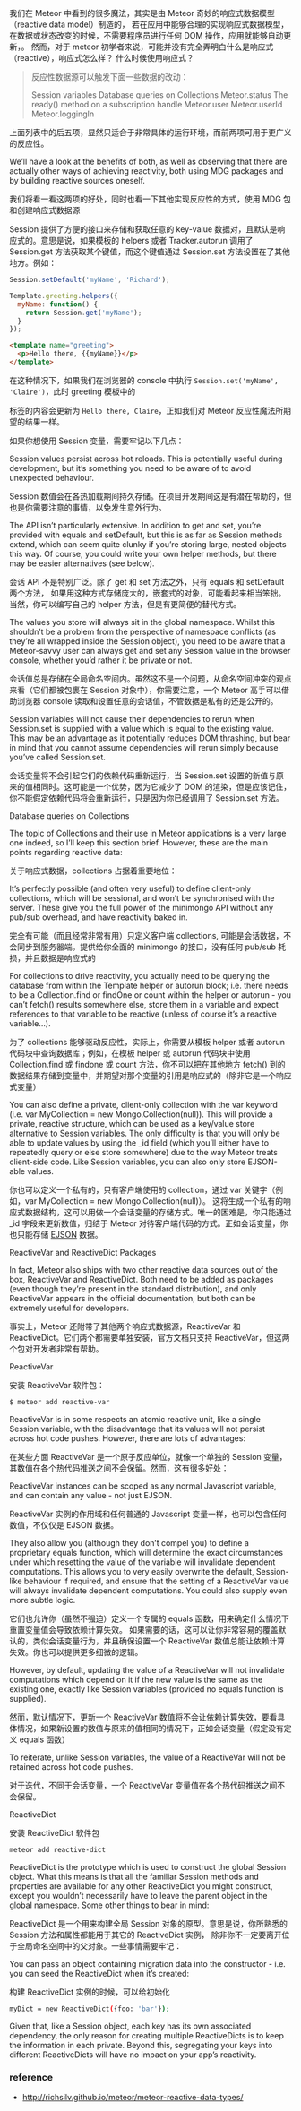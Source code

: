 我们在 Meteor 中看到的很多魔法，其实是由 Meteor 奇妙的响应式数据模型（reactive data model）制造的，
若在应用中能够合理的实现响应式数据模型，在数据或状态改变的时候，不需要程序员进行任何 DOM 操作，应用就能够自动更新，。
然而，对于 meteor 初学者来说，可能并没有完全弄明白什么是响应式（reactive），响应式怎么样？ 什么时候使用响应式？

> 反应性数据源可以触发下面一些数据的改动：
>
>Session variables
Database queries on Collections
Meteor.status
The ready() method on a subscription handle
Meteor.user
Meteor.userId
Meteor.loggingIn

上面列表中的后五项，显然只适合于非常具体的运行环境，而前两项可用于更广义的反应性。

We’ll have a look at the benefits of both, as well as observing that there are actually other ways of achieving reactivity, both using MDG packages and by building reactive sources oneself.

我们将看一看这两项的好处，同时也看一下其他实现反应性的方式，使用 MDG 包和创建响应式数据源

Session 提供了方便的接口来存储和获取任意的 key-value 数据对，且默认是响应式的。意思是说，如果模板的
helpers 或者 Tracker.autorun 调用了 Session.get 方法获取某个键值，而这个键值通过 Session.set 方法设置在了其他地方。例如：

```js
Session.setDefault('myName', 'Richard');

Template.greeting.helpers({
  myName: function() {
    return Session.get('myName');
  }
});
```

```html
<template name="greeting">
  <p>Hello there, {{myName}}</p>
</template>
```

在这种情况下，如果我们在浏览器的 console 中执行 `Session.set('myName', 'Claire')`，此时
greeting 模板中的 <p> 标签的内容会更新为 `Hello there, Claire`，正如我们对 Meteor 反应性魔法所期望的结果一样。


如果你想使用 Session 变量，需要牢记以下几点：

Session values persist across hot reloads. This is potentially useful during development, but it’s something you need to be aware of to avoid unexpected behaviour.

Session 数值会在各热加载期间持久存储。在项目开发期间这是有潜在帮助的，但也是你需要注意的事情，以免发生意外行为。

The API isn’t particularly extensive. In addition to get and set, you’re provided with equals and setDefault, but this is as far as Session methods extend, which can seem quite clunky if you’re storing large, nested objects this way. Of course, you could write your own helper methods, but there may be easier alternatives (see below).

会话 API 不是特别广泛。除了 get 和 set 方法之外，只有 equals 和 setDefault 两个方法，
如果用这种方式存储庞大的，嵌套式的对象，可能看起来相当笨拙。当然，你可以编写自己的 helper 方法，但是有更简便的替代方式。

The values you store will always sit in the global namespace. Whilst this shouldn’t be a problem from the perspective of namespace conflicts (as they’re all wrapped inside the Session object), you need to be aware that a Meteor-savvy user can always get and set any Session value in the browser console, whether you’d rather it be private or not.

会话值总是存储在全局命名空间内。虽然这不是一个问题，从命名空间冲突的观点来看（它们都被包裹在
Session 对象中），你需要注意，一个 Meteor 高手可以借助浏览器 console 读取和设置任意的会话值，不管数据是私有的还是公开的。

Session variables will not cause their dependencies to rerun when Session.set is supplied with a value which is equal to the existing value. This may be an advantage as it potentially reduces DOM thrashing, but bear in mind that you cannot assume dependencies will rerun simply because you’ve called Session.set.

会话变量将不会引起它们的依赖代码重新运行，当 Session.set 设置的新值与原来的值相同时。这可能是一个优势，因为它减少了
DOM 的渲染，但是应该记住，你不能假定依赖代码将会重新运行，只是因为你已经调用了 Session.set 方法。

Database queries on Collections

The topic of Collections and their use in Meteor applications is a very large one indeed, so I’ll keep this section brief. However, these are the main points regarding reactive data:

关于响应式数据，collections 占据着重要地位：

It’s perfectly possible (and often very useful) to define client-only collections, which will be sessional, and won’t be synchronised with the server. These give you the full power of the minimongo API without any pub/sub overhead, and have reactivity baked in.

完全有可能（而且经常非常有用）只定义客户端 collections, 可能是会话数据，不会同步到服务器端。提供给你全面的 minimongo 的接口，没有任何 pub/sub 耗损，并且数据是响应式的

For collections to drive reactivity, you actually need to be querying the database from within the Template helper or autorun block; i.e. there needs to be a Collection.find or findOne or count within the helper or autorun - you can’t fetch() results somewhere else, store them in a variable and expect references to that variable to be reactive (unless of course it’s a reactive variable…).

为了 collections 能够驱动反应性，实际上，你需要从模板 helper 或者 autorun 代码块中查询数据库；例如，在模板
helper 或 autorun 代码块中使用 Collection.find 或 findone 或 count 方法，你不可以把在其他地方
fetch() 到的数据结果存储到变量中，并期望对那个变量的引用是响应式的（除非它是一个响应式变量）

You can also define a private, client-only collection with the var keyword (i.e. var MyCollection = new Mongo.Collection(null)). This will provide a private, reactive structure, which can be used as a key/value store alternative to Session variables. The only difficulty is that you will only be able to update values by using the _id field (which you’ll either have to repeatedly query or else store somewhere) due to the way Meteor treats client-side code. Like Session variables, you can also only store EJSON-able values.

你也可以定义一个私有的，只有客户端使用的 collection，通过 var 关键字（例如，var MyCollection = new Mongo.Collection(null)）。
这将生成一个私有的响应式数据结构，这可以用做一个会话变量的存储方式。唯一的困难是，你只能通过 _id 字段来更新数值，归结于
Meteor 对待客户端代码的方式。正如会话变量，你也只能存储 [EJSON](http://docs.meteor.com/#/full/ejson) 数据。

ReactiveVar and ReactiveDict Packages

In fact, Meteor also ships with two other reactive data sources out of the box, ReactiveVar and ReactiveDict. Both need to be added as packages (even though they’re present in the standard distribution), and only ReactiveVar appears in the official documentation, but both can be extremely useful for developers.

事实上，Meteor 还附带了其他两个响应式数据源，ReactiveVar 和 ReactiveDict。它们两个都需要单独安装，官方文档只支持 ReactiveVar，但这两个包对开发者非常有帮助。

ReactiveVar

安装 ReactiveVar 软件包：

```bash
$ meteor add reactive-var
```

ReactiveVar is in some respects an atomic reactive unit, like a single Session variable, with the disadvantage that its values will not persist across hot code pushes. However, there are lots of advantages:

在某些方面 ReactiveVar 是一个原子反应单位，就像一个单独的 Session 变量，其数值在各个热代码推送之间不会保留。然而，这有很多好处：

ReactiveVar instances can be scoped as any normal Javascript variable, and can contain any value - not just EJSON.

ReactiveVar 实例的作用域和任何普通的 Javascript 变量一样，也可以包含任何数值，不仅仅是 EJSON 数据。

They also allow you (although they don’t compel you) to define a proprietary equals function, which will determine the exact circumstances under which resetting the value of the variable will invalidate dependent computations. This allows you to very easily overwrite the default, Session-like behaviour if required, and ensure that the setting of a ReactiveVar value will always invalidate dependent computations. You could also supply even more subtle logic.

它们也允许你（虽然不强迫）定义一个专属的 equals 函数，用来确定什么情况下重置变量值会导致依赖计算失效。
如果需要的话，这可以让你非常容易的覆盖默认的，类似会话变量行为，并且确保设置一个 ReactiveVar 数值总能让依赖计算失效。你也可以提供更多细微的逻辑。

However, by default, updating the value of a ReactiveVar will not invalidate computations which depend on it if the new value is the same as the existing one, exactly like Session variables (provided no equals function is supplied).

然而，默认情况下，更新一个 ReactiveVar 数值将不会让依赖计算失效，要看具体情况，如果新设置的数值与原来的值相同的情况下，正如会话变量（假定没有定义 equals 函数）

To reiterate, unlike Session variables, the value of a ReactiveVar will not be retained across hot code pushes.

对于迭代，不同于会话变量，一个 ReactiveVar 变量值在各个热代码推送之间不会保留。

ReactiveDict

安装 ReactiveDict 软件包

```bash
meteor add reactive-dict
```

ReactiveDict is the prototype which is used to construct the global Session object. What this means is that all the familiar Session methods and properties are available for any other ReactiveDict you might construct, except you wouldn’t necessarily have to leave the parent object in the global namespace. Some other things to bear in mind:

ReactiveDict 是一个用来构建全局 Session 对象的原型。意思是说，你所熟悉的 Session 方法和属性都能用于其它的 ReactiveDict 实例，
除非你不一定要离开位于全局命名空间中的父对象。一些事情需要牢记：

You can pass an object containing migration data into the constructor - i.e. you can seed the ReactiveDict when it’s created:

构建 ReactiveDict 实例的时候，可以给初始化

```bash
myDict = new ReactiveDict({foo: 'bar'});
```

Given that, like a Session object, each key has its own associated dependency, the only reason for creating multiple ReactiveDicts is to keep the information in each private. Beyond this, segregating your keys into different ReactiveDicts will have no impact on your app’s reactivity.


### reference

* http://richsilv.github.io/meteor/meteor-reactive-data-types/
